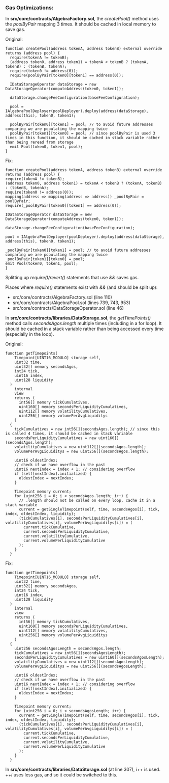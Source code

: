 ### Gas Optimizations:

In **src/core/contracts/AlgebraFactory.sol**, the *createPool()* method uses the *poolByPair* mapping 3 times. It should be cached in local memory to save gas.

Original:

    function createPool(address tokenA, address tokenB) external override returns (address pool) {
      require(tokenA != tokenB);
      (address token0, address token1) = tokenA < tokenB ? (tokenA, tokenB) : (tokenB, tokenA);
      require(token0 != address(0));
      require(poolByPair[token0][token1] == address(0));
 
      IDataStorageOperator dataStorage = new DataStorageOperator(computeAddress(token0, token1));
 
      dataStorage.changeFeeConfiguration(baseFeeConfiguration);
 
      pool = IAlgebraPoolDeployer(poolDeployer).deploy(address(dataStorage), address(this), token0, token1);
 
      poolByPair[token0][token1] = pool; // to avoid future addresses comparing we are populating the mapping twice
      poolByPair[token1][token0] = pool; // since poolByPair is used 3 times in this function, it should be cached in stack variable rather than being reread from storage
      emit Pool(token0, token1, pool);
    }

Fix:

    function createPool(address tokenA, address tokenB) external override returns (address pool) { 
    require(tokenA != tokenB);
    (address token0, address token1) = tokenA < tokenB ? (tokenA, tokenB) : (tokenB, tokenA);
    require(token0 != address(0));
    mapping(address => mapping(address => address)) _poolByPair = poolByPair;
    require(_poolByPair[token0][token1] == address(0));
 
    IDataStorageOperator dataStorage = new DataStorageOperator(computeAddress(token0, token1));
 
    dataStorage.changeFeeConfiguration(baseFeeConfiguration);
 
    pool = IAlgebraPoolDeployer(poolDeployer).deploy(address(dataStorage), address(this), token0, token1);
 
    _poolByPair[token0][token1] = pool; // to avoid future addresses comparing we are populating the mapping twice
    _poolByPair[token1][token0] = pool;
    emit Pool(token0, token1, pool);
    }


Splitting up *require()/revert()* statements that use *&&* saves gas.

Places where *require()* statements exist with *&&* (and should be split up):

* src/core/contracts/AlgebraFactory.sol (line 110)
* src/core/contracts/AlgebraPool.sol (lines 739, 743, 953)
* src/core/contracts/DataStorageOperator.sol (line 46)

In **src/core/contracts/libraries/DataStorage.sol**, the *getTimePoints()* method calls *secondsAgos.length* multiple times (including in a for loop). It should be cached in a stack variable rather than being accessed every time (especially in the loop).

Original:

    function getTimepoints(
        Timepoint[UINT16_MODULO] storage self,
        uint32 time,
        uint32[] memory secondsAgos,
        int24 tick,
        uint16 index,
        uint128 liquidity
      )
        internal
        view
        returns (
          int56[] memory tickCumulatives,
          uint160[] memory secondsPerLiquidityCumulatives,
          uint112[] memory volatilityCumulatives,
          uint256[] memory volumePerAvgLiquiditys
        )
      {
        tickCumulatives = new int56[](secondsAgos.length); // since this is called 4 times, it should be cached in stack variable
        secondsPerLiquidityCumulatives = new uint160[](secondsAgos.length);
        volatilityCumulatives = new uint112[](secondsAgos.length);
        volumePerAvgLiquiditys = new uint256[](secondsAgos.length);
 
        uint16 oldestIndex;
        // check if we have overflow in the past
        uint16 nextIndex = index + 1; // considering overflow
        if (self[nextIndex].initialized) {
          oldestIndex = nextIndex;
        }
 
        Timepoint memory current;
        for (uint256 i = 0; i < secondsAgos.length; i++) {
          // .length should not be called on every loop, cache it in a stack variable
          current = getSingleTimepoint(self, time, secondsAgos[i], tick, index, oldestIndex, liquidity);
          (tickCumulatives[i], secondsPerLiquidityCumulatives[i], volatilityCumulatives[i], volumePerAvgLiquiditys[i]) = (
            current.tickCumulative,
            current.secondsPerLiquidityCumulative,
            current.volatilityCumulative,
            current.volumePerLiquidityCumulative
          );
        }
      }


Fix:

    function getTimepoints(
        Timepoint[UINT16_MODULO] storage self,
        uint32 time,
        uint32[] memory secondsAgos,
        int24 tick,
        uint16 index,
        uint128 liquidity
      )
        internal
        view
        returns (
          int56[] memory tickCumulatives,
          uint160[] memory secondsPerLiquidityCumulatives,
          uint112[] memory volatilityCumulatives,
          uint256[] memory volumePerAvgLiquiditys
        )
      {
        uint256 secondsAgosLength = secondsAgos.length;
        tickCumulatives = new int56[](secondsAgosLength);
        secondsPerLiquidityCumulatives = new uint160[](secondsAgosLength);
        volatilityCumulatives = new uint112[](secondsAgosLength);
        volumePerAvgLiquiditys = new uint256[](secondsAgosLength);
     
        uint16 oldestIndex;
        // check if we have overflow in the past
        uint16 nextIndex = index + 1; // considering overflow
        if (self[nextIndex].initialized) {
          oldestIndex = nextIndex;
        }
 
        Timepoint memory current;
        for (uint256 i = 0; i < secondsAgosLength; i++) {
          current = getSingleTimepoint(self, time, secondsAgos[i], tick, index, oldestIndex, liquidity);
          (tickCumulatives[i], secondsPerLiquidityCumulatives[i], volatilityCumulatives[i], volumePerAvgLiquiditys[i]) = (
            current.tickCumulative,
            current.secondsPerLiquidityCumulative,
            current.volatilityCumulative,
            current.volumePerLiquidityCumulative
          );
        }
      }



In **src/core/contracts/libraries/DataStorage.sol** (at line 307), *i++* is used. *++i* uses less gas, and so it could be switched to this. 

